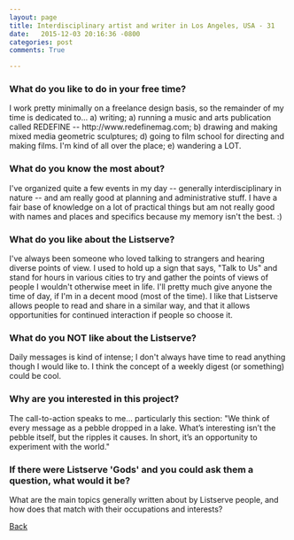 ```yaml
---
layout: page
title: Interdisciplinary artist and writer in Los Angeles, USA - 31
date:   2015-12-03 20:16:36 -0800
categories: post
comments: True

---
```


### What do you like to do in your free time?
<p>I work pretty minimally on a freelance design basis, so the remainder of my time is dedicated to... a) writing; a) running a music and arts publication called REDEFINE -- http://www.redefinemag.com; b) drawing and making mixed media geometric sculptures; d) going to film school for directing and making films. I'm kind of all over the place; e) wandering a LOT.</p>

### What do you know the most about?
<p>I've organized quite a few events in my day -- generally interdisciplinary in nature -- and am really good at planning and administrative stuff. I have a fair base of knowledge on a lot of practical things but am not really good with names and places and specifics because my memory isn't the best. :)</p>

### What do you like about the Listserve?
<p>I've always been someone who loved talking to strangers and hearing diverse points of view. I used to hold up a sign that says, "Talk to Us"  and stand for hours in various cities to try and gather the points of views of people I wouldn't otherwise meet in life. I'll pretty much give anyone the time of day, if I'm in a decent mood (most of the time). I like that Listserve allows people to read and share in a similar way, and that it allows opportunities for continued interaction if people so choose it.</p>

### What do you NOT like about the Listserve?
<p>Daily messages is kind of intense; I don't always have time to read anything though I would like to. I think the concept of a weekly digest (or something) could be cool.</p>

### Why are you interested in this project?
<p>The call-to-action speaks to me... particularly this section: "We think of every message as a pebble dropped in a lake. What’s interesting isn’t the pebble itself, but the ripples it causes. In short, it’s an opportunity to experiment with the world."</p>

### If there were Listserve 'Gods' and you could ask them a question, what would it be?
<p>What are the main topics generally written about by Listserve people, and how does that match with their occupations and interests?</p>

[Back][1]

[1]: /responders/all